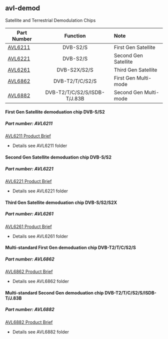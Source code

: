 ## avl-demod
Satellite and Terrestrial Demodulation Chips 

| Part Number                                                                | Function                     | Note                  |
| -------------------------------------------------------------------------- |:----------------------------:| :---------------------|
| [AVL6211](/availink/avl-demod/tree/master/AVL6211/)      | DVB-S2/S                     | First Gen Satellite   |
| [AVL6221](https://github.com/availink/avl-demod/tree/master/AVL6221/)      | DVB-S2/S                     | Second Gen Satellite  |
| [AVL6261](https://github.com/availink/avl-demod/tree/master/AVL6261/)      | DVB-S2X/S2/S                 | Third Gen Satellite   |
| [AVL6862](https://github.com/availink/avl-demod/tree/master/AVL6862/)      | DVB-T2/T/C/S2/S              | First Gen Multi-mode  |
| [AVL6882](https://github.com/availink/avl-demod/tree/master/AVL6882/)      | DVB-T2/T/C/S2/S/ISDB-T/J.83B | Second Gen Multi-mode |





#### First Gen Satellite demoduation chip DVB-S/S2
##### Part number: AVL6211
  [AVL6211 Product Brief](https://github.com/availink/avl-demod/blob/master/AVL6211/AVL6211_product_brief.pdf)
* Details see AVL6211 folder

#### Second Gen Satellite demoduation chip DVB-S/S2
##### Part number: AVL6221
  [AVL6221 Product Brief](https://github.com/availink/avl-demod/blob/master/AVL6221/AVL6221C_product_brief.pdf)
* Details see AVL6221 folder  

#### Third Gen Satellite demoduation chip DVB-S/S2/S2X
##### Part number: AVL6261
  [AVL6261 Product Brief](https://github.com/availink/avl-demod/blob/master/AVL6261/AVL6261C_product_brief.pdf)
* Details see AVL6261 folder  

#### Multi-standard First Gen demoduation chip DVB-T2/T/C/S2/S
##### Part number: AVL6862
  [AVL6862 Product Brief](https://github.com/availink/avl-demod/blob/master/AVL6862/AVL6862_product_brief.pdf)
* Details see AVL6862 folder

#### Multi-standard Second Gen demoduation chip DVB-T2/T/C/S2/S/ISDB-T/J.83B
##### Part number: AVL6882
  [AVL6882 Product Brief](https://github.com/availink/avl-demod/blob/master/AVL6882/AVL6882_product_brief.pdf)
* Details see AVL6882 folder

